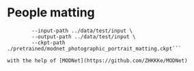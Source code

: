 # People matting

```python3 image_matting/inference.py \
        --input-path ../data/test/input \
        --output-path ../data/test/input \
        --ckpt-path ./pretrained/modnet_photographic_portrait_matting.ckpt```

with the help of [MODNet](https://github.com/ZHKKKe/MODNet)
